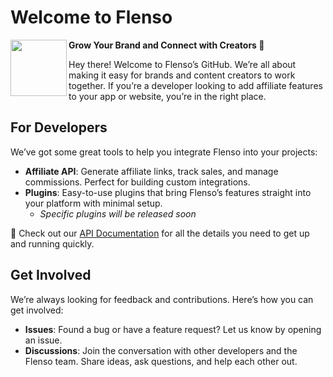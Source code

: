 # Welcome to Flenso

<img src="https://flenso.com/icons/logo-800x800.png" align="left" height="90">

**Grow Your Brand and Connect with Creators 🚀**

Hey there! Welcome to Flenso’s GitHub. We’re all about making it easy for brands and content creators to work together. If you’re a developer looking to add affiliate features to your app or website, you’re in the right place.

## For Developers

We’ve got some great tools to help you integrate Flenso into your projects:

- **Affiliate API**: Generate affiliate links, track sales, and manage commissions. Perfect for building custom integrations.
- **Plugins**: Easy-to-use plugins that bring Flenso’s features straight into your platform with minimal setup.
  - *Specific plugins will be released soon*

📖 Check out our [API Documentation](#docs) for all the details you need to get up and running quickly.

## Get Involved

We’re always looking for feedback and contributions. Here’s how you can get involved:

- **Issues**: Found a bug or have a feature request? Let us know by opening an issue.
- **Discussions**: Join the conversation with other developers and the Flenso team. Share ideas, ask questions, and help each other out.
